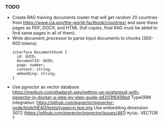 
### TODO

* Create RAG training documents loader that will get random 20 countries from https://www.cia.gov/the-world-factbook/countries/ and save these pages as PDF, DOCX, and HTML (full copies, final RAG must be abled to find same pages in all of them).
* Write document_processor to parse input documents to chunks (300-600 tokens).
  ```
  interface DocumentChunk {
    id: UUID;
    documentId: UUID;
    page: number;
    content: string;
    embedding: string;
  }
  ```
* Use pgvector as vector database https://medium.com/@adarsh.ajay/setting-up-postgresql-with-pgvector-in-docker-a-step-by-step-guide-d4203f6456bd
  TypeORM integration: https://github.com/pgvector/pgvector-node/blob/HEAD/tests/typeorm.test.mjs
  Use embedding dimension 3072 (https://github.com/pgvector/pgvector/issues/461)
  `MySQL`: VECTOR ?

